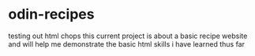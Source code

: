 # odin-recipes
testing out html chops
this current project is about a basic recipe website and will help me demonstrate the basic html skills i have learned thus far